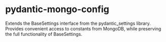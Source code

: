 # pydantic-mongo-config
Extends the BaseSettings interface from the pydantic_settings library. Provides convenient access to constants from MongoDB, while preserving the full functionality of BaseSettings.
